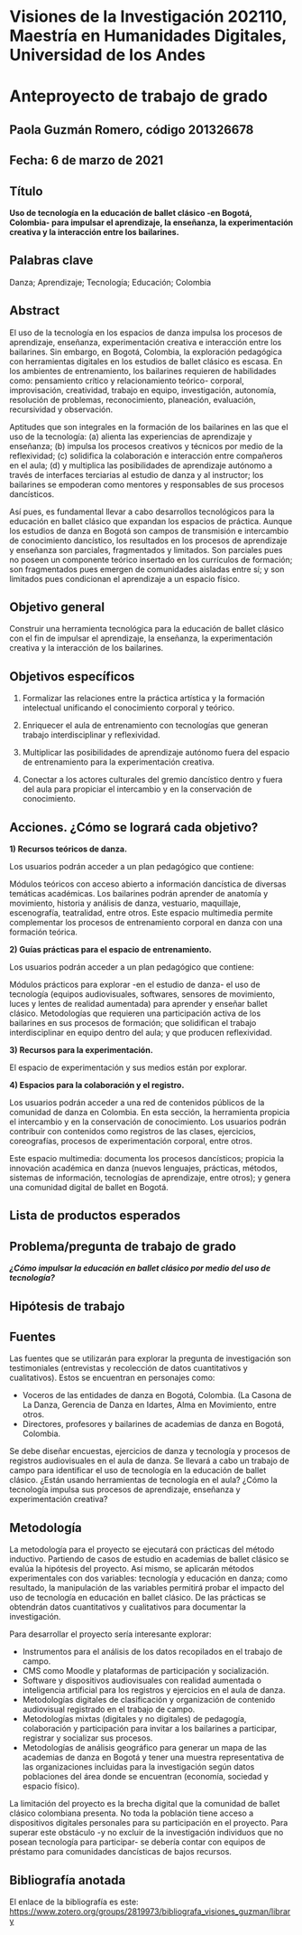# Visiones de la Investigación 202110, Maestría en Humanidades Digitales, Universidad de los Andes

# Anteproyecto de trabajo de grado

## Paola Guzmán Romero, código 201326678

## Fecha: 6 de marzo de 2021

## Título
**Uso de tecnología en la educación de ballet clásico -en Bogotá, Colombia- para impulsar el aprendizaje, la enseñanza, la experimentación creativa y la interacción entre los bailarines.**

## Palabras clave
Danza; Aprendizaje; Tecnología; Educación; Colombia  

## Abstract
El uso de la tecnología en los espacios de danza impulsa los procesos de aprendizaje, enseñanza, experimentación creativa e interacción entre los bailarines. Sin embargo, en Bogotá, Colombia, la exploración pedagógica con herramientas digitales en los estudios de ballet clásico es escasa. En los ambientes de entrenamiento, los bailarines requieren de habilidades como: pensamiento crítico y relacionamiento teórico- corporal, improvisación, creatividad, trabajo en equipo, investigación, autonomía, resolución de problemas, reconocimiento, planeación, evaluación, recursividad y observación. 

Aptitudes que son integrales en la formación de los bailarines en las que el uso de la tecnología: (a) alienta las experiencias de aprendizaje y enseñanza; (b) impulsa los procesos creativos y técnicos por medio de la reflexividad; (c) solidifica la colaboración e interacción entre compañeros en el aula; (d) y multiplica las posibilidades de aprendizaje autónomo a través de interfaces terciarias al estudio de danza y al instructor; los bailarines se empoderan como mentores y responsables de sus procesos dancísticos. 

Así pues, es fundamental llevar a cabo desarrollos tecnológicos para la educación en ballet clásico que expandan los espacios de práctica. Aunque los estudios de danza en Bogotá son campos de transmisión e intercambio de conocimiento dancístico, los resultados en los procesos de aprendizaje y enseñanza son parciales, fragmentados y limitados. Son parciales pues no poseen un componente teórico insertado en los currículos de formación; son fragmentados pues emergen de comunidades aisladas entre sí; y son limitados pues condicionan el aprendizaje a un espacio físico. 

## Objetivo general
Construir una herramienta tecnológica para la educación de ballet clásico con el fin de impulsar el aprendizaje, la enseñanza, la experimentación creativa y la interacción de los bailarines. 

## Objetivos específicos

1) Formalizar las relaciones entre la práctica artística y la formación intelectual unificando el conocimiento corporal y teórico.  

2) Enriquecer el aula de entrenamiento con tecnologías que generan trabajo interdisciplinar y reflexividad. 

3) Multiplicar las posibilidades de aprendizaje autónomo fuera del espacio de entrenamiento para la experimentación creativa.  

4) Conectar a los actores culturales del gremio dancístico dentro y fuera del aula para propiciar el intercambio y en la conservación de conocimiento. 

## Acciones. ¿Cómo se logrará cada objetivo? 

**1) Recursos teóricos de danza.**  

Los usuarios podrán acceder a un plan pedagógico que contiene:  

Módulos teóricos con acceso abierto a información dancística de diversas temáticas académicas. Los bailarines podrán aprender de anatomía y movimiento, historia y análisis de danza, vestuario, maquillaje, escenografía, teatralidad, entre otros. Este espacio multimedia permite complementar los procesos de entrenamiento corporal en danza con una formación teórica. 

**2) Guías prácticas para el espacio de entrenamiento.**  

Los usuarios podrán acceder a un plan pedagógico que contiene: 

Módulos prácticos para explorar -en el estudio de danza- el uso de tecnología (equipos audiovisuales, softwares, sensores de movimiento, luces y lentes de realidad aumentada) para aprender y enseñar ballet clásico. Metodologías que requieren una participación activa de los bailarines en sus procesos de formación; que solidifican el trabajo interdisciplinar en equipo dentro del aula; y que producen reflexividad.  

**3) Recursos para la experimentación.** 

El espacio de experimentación y sus medios están por explorar. 

**4) Espacios para la colaboración y el registro.**  

Los usuarios podrán acceder a una red de contenidos públicos de la comunidad de danza en Colombia. En esta sección, la herramienta propicia el intercambio y en la conservación de conocimiento. Los usuarios podrán contribuir con contenidos como registros de las clases, ejercicios, coreografías, procesos de experimentación corporal, entre otros.  

Este espacio multimedia: documenta los procesos dancísticos; propicia la innovación académica en danza (nuevos lenguajes, prácticas, métodos, sistemas de información, tecnologías de aprendizaje, entre otros); y genera una comunidad digital de ballet en Bogotá. 

## Lista de productos esperados 

## Problema/pregunta de trabajo de grado

***¿Cómo impulsar la educación en ballet clásico por medio del uso de tecnología?***

## Hipótesis de trabajo

## Fuentes

Las fuentes que se utilizarán para explorar la pregunta de investigación son testimoniales (entrevistas y recolección de datos cuantitativos y cualitativos). Estos se encuentran en personajes como:  

- Voceros de las entidades de danza en Bogotá, Colombia. (La Casona de La Danza, Gerencia de Danza en Idartes, Alma en Movimiento, entre otros.  
- Directores, profesores y bailarines de academias de danza en Bogotá, Colombia.  

Se debe diseñar encuestas, ejercicios de danza y tecnología y procesos de registros audiovisuales en el aula de danza. Se llevará a cabo un trabajo de campo para identificar el uso de tecnología en la educación de ballet clásico. ¿Están usando herramientas de tecnología en el aula? ¿Cómo la tecnología impulsa sus procesos de aprendizaje, enseñanza y experimentación creativa?  

## Metodología

La metodología para el proyecto se ejecutará con prácticas del método inductivo. Partiendo de casos de estudio en academias de ballet clásico se evalúa la hipótesis del proyecto. Así mismo, se aplicarán métodos experimentales con dos variables: tecnología y educación en danza; como resultado, la manipulación de las variables permitirá probar el impacto del uso de tecnología en educación en ballet clásico. De las prácticas se obtendrán datos cuantitativos y cualitativos para documentar la investigación.  

Para desarrollar el proyecto sería interesante explorar: 

- Instrumentos para el análisis de los datos recopilados en el trabajo de campo. 
- CMS como Moodle y plataformas de participación y socialización. 
- Software y dispositivos audiovisuales con realidad aumentada o inteligencia artificial para los registros y ejercicios en el aula de danza.  
- Metodologías digitales de clasificación y organización de contenido audiovisual registrado en el trabajo de campo. 
- Metodologías mixtas (digitales y no digitales) de pedagogía, colaboración y participación para invitar a los bailarines a participar, registrar y socializar sus procesos.  
- Metodologías de análisis geográfico para generar un mapa de las academias de danza en Bogotá y tener una muestra representativa de las organizaciones incluidas para la investigación según datos poblaciones del área donde se encuentran (economía, sociedad y espacio físico).  

La limitación del proyecto es la brecha digital que la comunidad de ballet clásico colombiana presenta. No toda la población tiene acceso a dispositivos digitales personales para su participación en el proyecto. Para superar este obstáculo -y no excluir de la investigación individuos que no posean tecnología para participar- se debería contar con equipos de préstamo para comunidades dancísticas de bajos recursos. 

## Bibliografía anotada
El enlace de la bibliografía es este: https://www.zotero.org/groups/2819973/bibliografa_visiones_guzman/library
